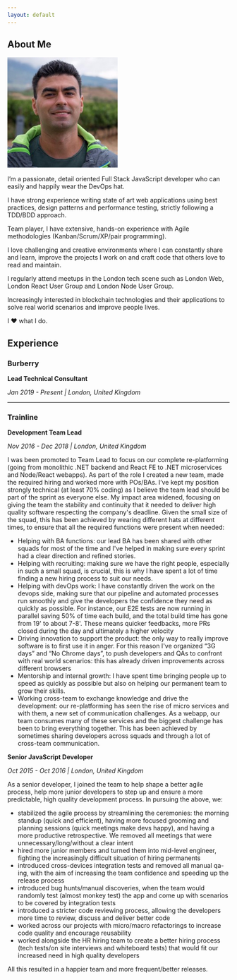 ```yaml
---
layout: default
---
```


## About Me

<img class="profile-picture" src="me.jpeg">

I’m a passionate, detail oriented Full Stack JavaScript developer who can easily and happily wear the DevOps hat.

I have strong experience writing state of art web applications using best
practices, design patterns and performance testing, strictly following a TDD/BDD approach.

Team player, I have extensive, hands-on experience with Agile methodologies
(Kanban/Scrum/XP/pair programming).

I love challenging and creative environments where I can constantly share and learn, improve
the projects I work on and craft code that others love to read and maintain.

I regularly attend meetups in the London tech scene such as London Web, London React
User Group and London Node User Group.

Increasingly interested in blockchain technologies and their applications to solve real world scenarios and improve people lives.

I ♥ what I do.

## Experience

### Burberry

**Lead Technical Consultant**

_Jan 2019 - Present | London, United Kingdom_

---

### Trainline

**Development Team Lead**

_Nov 2016 - Dec 2018 | London, United Kingdom_

I was been promoted to Team Lead to focus on our complete re-platforming (going
from monolithic .NET backend and React FE to .NET microservices and Node/React
webapps). As part of the role I created a new team, made the required hiring and worked more with POs/BAs. I’ve kept my position strongly technical (at least 70% coding) as I believe the team lead should be part of the sprint as everyone else. My impact area widened, focusing on giving the team the stability and continuity that it needed to deliver high quality software respecting the company's deadline. Given the small size of the squad, this has been achieved by wearing different hats at different times, to ensure that all the required functions were present when needed:

- Helping with BA functions: our lead BA has been shared with other squads for
  most of the time and I've helped in making sure every sprint had a clear
  direction and refined stories.
- Helping with recruiting: making sure we have the right people, especially in
  such a small squad, is crucial, this is why I have spent a lot of time finding a
  new hiring process to suit our needs.
- Helping with devOps work: I have constantly driven the work on the devops
  side, making sure that our pipeline and automated processes run smoothly
  and give the developers the confidence they need as quickly as possible. For
  instance, our E2E tests are now running in parallel saving 50% of time each
  build, and the total build time has gone from 19' to about 7-8'. These means
  quicker feedbacks, more PRs closed during the day and ultimately a higher
  velocity
- Driving innovation to support the product: the only way to really improve
  software is to first use it in anger. For this reason I've organized “3G days”
  and “No Chrome days”, to push developers and QAs to confront with real
  world scenarios: this has already driven improvements across different
  browsers
- Mentorship and internal growth: I have spent time bringing people up to
  speed as quickly as possible but also on helping our permanent team to grow
  their skills.
- Working cross-team to exchange knowledge and drive the development: our
  re-platforming has seen the rise of micro services and with them, a new set
  of communication challenges. As a webapp, our team consumes many of
  these services and the biggest challenge has been to bring everything
  together. This has been achieved by sometimes sharing developers across
  squads and through a lot of cross-team communication.

**Senior JavaScript Developer**

_Oct 2015 - Oct 2016 | London, United Kingdom_

As a senior developer, I joined the team to help shape a better agile process, help more junior developers to step up and ensure a more predictable, high quality development process. In pursuing the above, we:

- stabilized the agile process by streamlining the ceremonies: the morning standup (quick and efficient), having more focused grooming and planning sessions (quick meetings make devs happy), and having a more productive retrospective. We removed all meetings that were unnecessary/long/without a clear intent
- hired more junior members and turned them into mid-level engineer, fighting the increasingly difficult situation of hiring permanents
- introduced cross-devices integration tests and removed all manual qa-ing, with the aim of increasing the team confidence and speeding up the release process
- introduced bug hunts/manual discoveries, when the team would randomly test (almost monkey test) the app and come up with scenarios to be covered by integration tests
- introduced a stricter code reviewing process, allowing the developers more time to review, discuss and deliver better code
- worked across our projects with micro/macro refactorings to increase code quality and encourage reusability
- worked alongside the HR hiring team to create a better hiring process (tech tests/on site interviews and whiteboard tests) that would fit our increased need in high quality developers

All this resulted in a happier team and more frequent/better releases.
